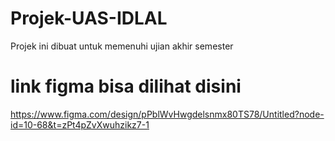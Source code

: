 # Projek-UAS-IDLAL
Projek ini dibuat untuk memenuhi ujian akhir semester
# link figma bisa dilihat disini
https://www.figma.com/design/pPblWvHwgdelsnmx80TS78/Untitled?node-id=10-68&t=zPt4pZvXwuhzikz7-1
